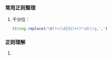 ### 常用正则整理

1. 千分位：

   ```javascript
   String.replace(/\B(?=(\d{3})+(?!\d))/g,',')
   ```

### 正则理解

1. ​